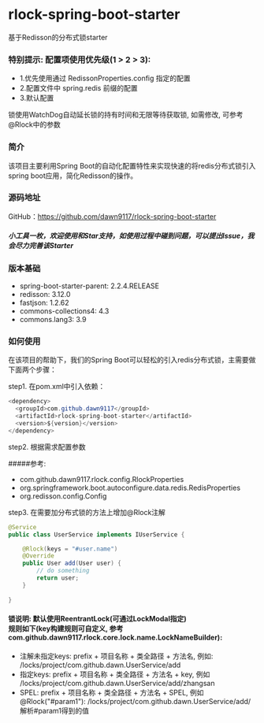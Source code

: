 # rlock-spring-boot-starter
基于Redisson的分布式锁starter

### 特别提示: 配置项使用优先级(1 > 2 > 3): 
* 1.优先使用通过 RedissonProperties.config 指定的配置
* 2.配置文件中 spring.redis 前缀的配置
* 3.默认配置
    
锁使用WatchDog自动延长锁的持有时间和无限等待获取锁, 如需修改, 可参考@Rlock中的参数

### 简介
该项目主要利用Spring Boot的自动化配置特性来实现快速的将redis分布式锁引入spring boot应用，简化Redisson的操作。

### 源码地址
GitHub：https://github.com/dawn9117/rlock-spring-boot-starter

##### 小工具一枚，欢迎使用和Star支持，如使用过程中碰到问题，可以提出Issue，我会尽力完善该Starter

### 版本基础
* spring-boot-starter-parent: 2.2.4.RELEASE
* redisson: 3.12.0
* fastjson: 1.2.62
* commons-collections4: 4.3
* commons.lang3: 3.9

### 如何使用
在该项目的帮助下，我们的Spring Boot可以轻松的引入redis分布式锁，主需要做下面两个步骤：

step1. 在pom.xml中引入依赖：
``` java
<dependency>
  <groupId>com.github.dawn9117</groupId>
  <artifactId>rlock-spring-boot-starter</artifactId>
  <version>${version}</version>
</dependency>
```

step2. 根据需求配置参数

#####参考:
* com.github.dawn9117.rlock.config.RlockProperties
* org.springframework.boot.autoconfigure.data.redis.RedisProperties
* org.redisson.config.Config


step3. 在需要加分布式锁的方法上增加@Rlock注解

``` java
@Service
public class UserService implements IUserService {

	@Rlock(keys = "#user.name")
	@Override
	public User add(User user) {
		// do something
		return user;
	}
	
}
```

#### 锁说明: 默认使用ReentrantLock(可通过LockModal指定)<br/> 规则如下(key构建规则可自定义, 参考 com.github.dawn9117.rlock.core.lock.name.LockNameBuilder): 
* 注解未指定keys: prefix + 项目名称 + 类全路径 + 方法名, 例如: /locks/project/com.github.dawn.UserService/add
* 指定keys: prefix + 项目名称 + 类全路径 + 方法名 + key, 例如 /locks/project/com.github.dawn.UserService/add/zhangsan
* SPEL: prefix + 项目名称 + 类全路径 + 方法名 + SPEL, 例如 @Rlock("#param1"): /locks/project/com.github.dawn.UserService/add/解析#param1得到的值